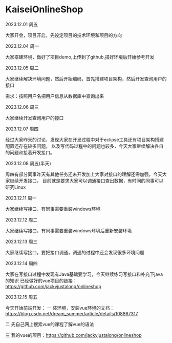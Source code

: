 # KaiseiOnlineShop
2023.12.01 周五

大家开会，项目开启，先设定项目的技术环境和项目的方向

2023.12.04 周一

大家搭建环境，做好了项目demo,上传到了github,搭好环境后开始参考开发

2023.12.05 周二

大家继续解决环境问题，然后开始编码，首先搭建项目架构，然后开发查询用户的接口

需求：按照用户名把用户信息从数据库中查询出来

2023.12.06 周三

大家继续开发查询用户的接口

2023.12.07 周四

经过大家昨天的讨论，发现大家在开发过程中对于eclipse工具还有项目架构搭建配置还存在较多问题，
以及写代码过程中的问题也较多，今天大家继续解决各自的问题和接着开发接口。

2023.12.08 周五(半天)

周四有部分同事昨天有其他任务还未开发加上大家对接口的理解还需加强，今天大家继续开发接口，
目前就是要求大家可以调通接口查出数据，有时间的同事可以研究Linux

2023.12.11 周一

大家继续写接口，有同事需要重装windows环境

2023.12.12 周二

大家继续写接口，有同事需要重装windows环境后重新安装环境

2023.12.13 周三

大家继续写接口，要把接口调通，调通的过程中还会发现很多环境问题

2023.12.14 周四

大家在写接口过程中发现有Java基础要学习，今天继续练习写接口和补充下java的知识
已经做好的vue项目的链接：https://github.com/jackyjustalong/onlineshop

2023.12.15 周五

今天开始前端开发：
一 装环境，安装vue环境的文档：
https://blog.csdn.net/dream_summer/article/details/108867317

二 先自己网上搜索vue的课程了解vue的语法

三 我的vue的项目：https://github.com/jackyjustalong/onlineshop


